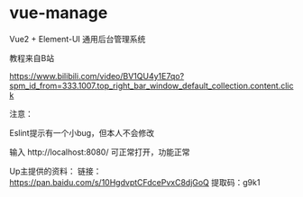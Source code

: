 # vue-manage

Vue2 + Element-UI 通用后台管理系统

教程来自B站

https://www.bilibili.com/video/BV1QU4y1E7qo?spm_id_from=333.1007.top_right_bar_window_default_collection.content.click


注意：

Eslint提示有一个小bug，但本人不会修改

输入 http://localhost:8080/ 可正常打开，功能正常

Up主提供的资料：
链接：https://pan.baidu.com/s/10HgdvptCFdcePvxC8djGoQ 
提取码：g9k1 

